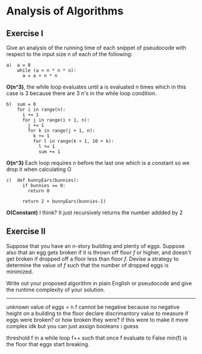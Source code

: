 # Analysis of Algorithms

## Exercise I

Give an analysis of the running time of each snippet of
pseudocode with respect to the input size n of each of the following:

```
a)  a = 0
    while (a < n * n * n):
      a = a + n * n
```
**O(n^3)**, the while loop evaluates until a is evaluated n times which in this case is 3 because there are 3 n's in the while loop condition.
```
b)  sum = 0
    for i in range(n):
      i += 1
      for j in range(i + 1, n):
        j += 1
        for k in range(j + 1, n):
          k += 1
          for l in range(k + 1, 10 + k):
            l += 1
            sum += 1
```
**O(n^3)** Each loop requires n before the last one which is a constant so we drop it when calculating O
```
c)  def bunnyEars(bunnies):
      if bunnies == 0:
        return 0

      return 2 + bunnyEars(bunnies-1)
```
**O(Constant)** I think? It just recursively returns the number addded by 2

## Exercise II

Suppose that you have an _n_-story building and plenty of eggs. Suppose also that an egg gets broken if it is thrown off floor _f_ or higher, and doesn't get broken if dropped off a floor less than floor _f_. Devise a strategy to determine the value of _f_ such that the number of dropped eggs is minimized.

Write out your proposed algorithm in plain English or pseudocode and give the runtime complexity of your solution.

----------
unknown value of eggs = n
f cannot be negative because no negative height on a building to the floor
declare discrimantory value to measure if eggs were broken? or how broken they were? if this were to make it more complex idk but you can just assign booleans i guess

threshold f in a while loop f++ such that once f evaluate to False min(f) is the floor that eggs start breaking.
